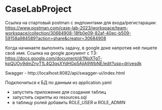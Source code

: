 # CaseLabProject
Ссылка на стартовый postman с эндпоинтами для входа/регистарации: https://www.postman.com/case-lab-2023/workspace/team-workspace/collection/30684908-18fb0e09-82af-40ec-b509-59158a984589?action=share&creator=30684908

Когда начинаете выполнять задачу, в google доке напротив неё пишете своё имя. 
Ссылка на google документ с ТЗ: https://docs.google.com/document/d/1NoXTgT-kpQUOy9dmZnyT1L4Q3qsXYdHGp5AjlA9WbNE/edit?usp=drivesdk

Swagger - http://localhost:8082/api/swagger-ui/index.html

Подключиться к БД по данным из application.yaml
- запустить приложение для создания таблиц
- запустить скрипты из resources.sql
- в таблицу ролей добавить ROLE_USER и ROLE_ADMIN
